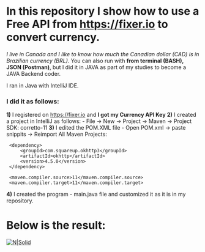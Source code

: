 # **In this repository I show how to use a Free API from https://fixer.io to convert currency.**

_I live in Canada and I like to know how much the Canadian dollar (CAD) is in Brazilian currency (BRL)._
You can also run with **from terminal (BASH), JSON (Postman)**, but I did it in JAVA as part of my studies to become a JAVA Backend coder.

I ran in Java with IntelliJ IDE.

### **I did it as follows:**
**1)** I registered on https://fixer.io and **I got my Currency API Key**
**2)** I created a project in IntelliJ as follows:
    - File -> New -> Project -> Maven -> Project SDK: corretto-11
**3)** I edited the POM.XML file
    - Open POM.xml -> paste snippits -> Reimport All Maven Projects:

> <dependencies>
     <dependency>
         <groupId>com.squareup.okhttp3</groupId>
         <artifactId>okhttp</artifactId>
         <version>4.5.0</version>
     </dependency>
</dependencies>

> <properties>
     <maven.compiler.source>11</maven.compiler.source>
     <maven.compiler.target>11</maven.compiler.target>
</properties>

**4)** I created the program - main.java file and customized it as it is in my repository.

# Below is the result:

[![N|Solid](https://lh3.googleusercontent.com/pw/AJFCJaX3jjiGplQtb9tHctSVQ3zfd5_4NB4zm6sSpeEC-94_30QMw1PDxS9HkSqVXFSY65KCpoSVDVHZ941QihD5svPfZ5K-rwQlAF2YJ5zq8CnHzU71RmJs0N3N8mUjpV58XweO_jrO0HyH8GrrS-7X09dS935KvbrXXJSSHFu5mAF8kr1-1DKdeUBo5LpMEiIJzT7LV88qBuXU6s96qodH8DEqDmUYz3gkzBaPC0y3nVGiOTW2GHGhlWCYQ-dugnqeSqEXIFMTWMaFgkV_MRvFxqyEEHap8lnWAUBvDf3YQn5fjd2QoOh1-tnViAt7SWFGqyF0cWarbXBwwiFQ_2rfHtXif6lr3B2D5lypo5lK2tcf-uFKcBJtIn9T-5qDkfFJryQiLqGL5VQ3srf44VFFNK-tJIuZtzbYQ3ne2it81-Yk-pELM79Gjc84FBayY2QoWvXLxxQo_mMlICdm_N0n5lNESwvvit6lkQKE4xDkfvmENcHFupb8aNzoV5LFZAom5YXUp5bqs7Cih3xaeoisxLbBk--5YA7bfae4LGZUZgOjnFYDWsR6uRwEwbXsEY6d_gXSCVN6-eI7GiGC_mAK-pP0iEFzK0JOzs-yAL1tgPUtTKbL-PMtRQe5SEPNswjumyiVUyKxfVmWQM6mXk5QTPaQguySHjrtAzYn_J5IFCMFAC9BfNU6-1dzhHD4XIysqS4EJB2qrQ80cE4_1bmOa-ROyy8ETGyOl51rXDK73aOIl9r8BadDZ8zWA-9ir4E64C0ysP2-JDV2VUIs3w56mRqmyK3W08GOTUDofVAe-M-OwZaY12774a1hY4Mr664FeIZBJ19p3ZT9K_yW3ctWe3mNmo5PGV48I9J1mtWMqO7j-4DE5M8Io3Nhr_R0RlWeLm5XrJmsL7pKo8lwc0OA2g=w298-h729-s-no?authuser=0)](https://www.volgarine.com.br)
